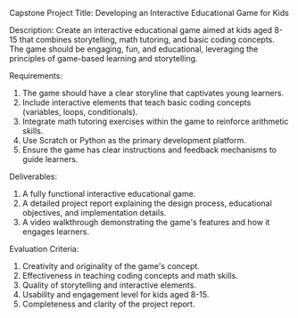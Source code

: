 Capstone Project Title: Developing an Interactive Educational Game for Kids

Description:
Create an interactive educational game aimed at kids aged 8-15 that combines storytelling, math tutoring, and basic coding concepts. The game should be engaging, fun, and educational, leveraging the principles of game-based learning and storytelling.

Requirements:
1. The game should have a clear storyline that captivates young learners.
2. Include interactive elements that teach basic coding concepts (variables, loops, conditionals).
3. Integrate math tutoring exercises within the game to reinforce arithmetic skills.
4. Use Scratch or Python as the primary development platform.
5. Ensure the game has clear instructions and feedback mechanisms to guide learners.

Deliverables:
1. A fully functional interactive educational game.
2. A detailed project report explaining the design process, educational objectives, and implementation details.
3. A video walkthrough demonstrating the game's features and how it engages learners.

Evaluation Criteria:
1. Creativity and originality of the game's concept.
2. Effectiveness in teaching coding concepts and math skills.
3. Quality of storytelling and interactive elements.
4. Usability and engagement level for kids aged 8-15.
5. Completeness and clarity of the project report.